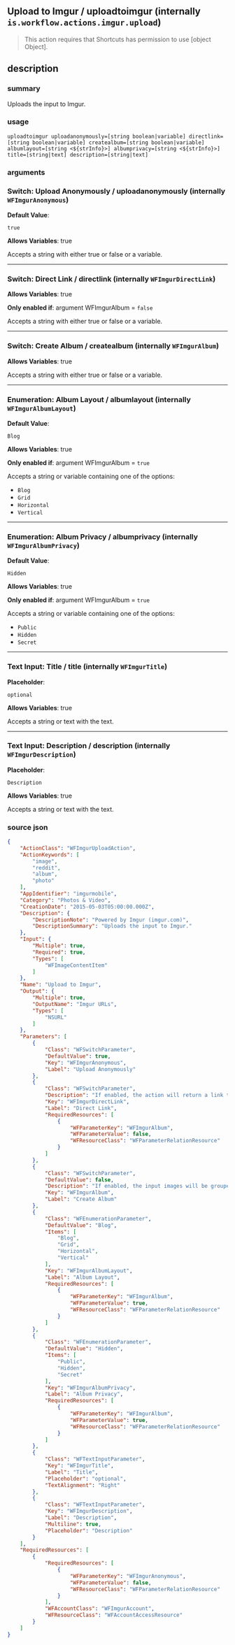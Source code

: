 
## Upload to Imgur / uploadtoimgur (internally `is.workflow.actions.imgur.upload`)


> This action requires that Shortcuts has permission to use [object Object].


## description
### summary
Uploads the input to Imgur.


### usage
`uploadtoimgur uploadanonymously=[string boolean|variable] directlink=[string boolean|variable] createalbum=[string boolean|variable] albumlayout=[string <${strInfo}>] albumprivacy=[string <${strInfo}>] title=[string|text] description=[string|text]`

### arguments
### Switch: Upload Anonymously / uploadanonymously (internally `WFImgurAnonymous`)
**Default Value**:
```
true
```
**Allows Variables**: true



Accepts a string with either true or false
or a variable.

---

### Switch: Direct Link / directlink (internally `WFImgurDirectLink`)
**Allows Variables**: true

**Only enabled if**: argument WFImgurAlbum = `false`

Accepts a string with either true or false
or a variable.

---

### Switch: Create Album / createalbum (internally `WFImgurAlbum`)
**Allows Variables**: true



Accepts a string with either true or false
or a variable.

---

### Enumeration: Album Layout / albumlayout (internally `WFImgurAlbumLayout`)
**Default Value**:
```
Blog
```
**Allows Variables**: true

**Only enabled if**: argument WFImgurAlbum = `true`

Accepts a string 
or variable
containing one of the options:

- `Blog`
- `Grid`
- `Horizontal`
- `Vertical`

---

### Enumeration: Album Privacy / albumprivacy (internally `WFImgurAlbumPrivacy`)
**Default Value**:
```
Hidden
```
**Allows Variables**: true

**Only enabled if**: argument WFImgurAlbum = `true`

Accepts a string 
or variable
containing one of the options:

- `Public`
- `Hidden`
- `Secret`

---

### Text Input: Title / title (internally `WFImgurTitle`)
**Placeholder**:
```
optional
```
**Allows Variables**: true



Accepts a string 
or text
with the text.

---

### Text Input: Description / description (internally `WFImgurDescription`)
**Placeholder**:
```
Description
```
**Allows Variables**: true



Accepts a string 
or text
with the text.

### source json

```json
{
	"ActionClass": "WFImgurUploadAction",
	"ActionKeywords": [
		"image",
		"reddit",
		"album",
		"photo"
	],
	"AppIdentifier": "imgurmobile",
	"Category": "Photos & Video",
	"CreationDate": "2015-05-03T05:00:00.000Z",
	"Description": {
		"DescriptionNote": "Powered by Imgur (imgur.com)",
		"DescriptionSummary": "Uploads the input to Imgur."
	},
	"Input": {
		"Multiple": true,
		"Required": true,
		"Types": [
			"WFImageContentItem"
		]
	},
	"Name": "Upload to Imgur",
	"Output": {
		"Multiple": true,
		"OutputName": "Imgur URLs",
		"Types": [
			"NSURL"
		]
	},
	"Parameters": [
		{
			"Class": "WFSwitchParameter",
			"DefaultValue": true,
			"Key": "WFImgurAnonymous",
			"Label": "Upload Anonymously"
		},
		{
			"Class": "WFSwitchParameter",
			"Description": "If enabled, the action will return a link to the image, and not its Imgur page.",
			"Key": "WFImgurDirectLink",
			"Label": "Direct Link",
			"RequiredResources": [
				{
					"WFParameterKey": "WFImgurAlbum",
					"WFParameterValue": false,
					"WFResourceClass": "WFParameterRelationResource"
				}
			]
		},
		{
			"Class": "WFSwitchParameter",
			"DefaultValue": false,
			"Description": "If enabled, the input images will be grouped into an album. Otherwise, the individual links will be returned.",
			"Key": "WFImgurAlbum",
			"Label": "Create Album"
		},
		{
			"Class": "WFEnumerationParameter",
			"DefaultValue": "Blog",
			"Items": [
				"Blog",
				"Grid",
				"Horizontal",
				"Vertical"
			],
			"Key": "WFImgurAlbumLayout",
			"Label": "Album Layout",
			"RequiredResources": [
				{
					"WFParameterKey": "WFImgurAlbum",
					"WFParameterValue": true,
					"WFResourceClass": "WFParameterRelationResource"
				}
			]
		},
		{
			"Class": "WFEnumerationParameter",
			"DefaultValue": "Hidden",
			"Items": [
				"Public",
				"Hidden",
				"Secret"
			],
			"Key": "WFImgurAlbumPrivacy",
			"Label": "Album Privacy",
			"RequiredResources": [
				{
					"WFParameterKey": "WFImgurAlbum",
					"WFParameterValue": true,
					"WFResourceClass": "WFParameterRelationResource"
				}
			]
		},
		{
			"Class": "WFTextInputParameter",
			"Key": "WFImgurTitle",
			"Label": "Title",
			"Placeholder": "optional",
			"TextAlignment": "Right"
		},
		{
			"Class": "WFTextInputParameter",
			"Key": "WFImgurDescription",
			"Label": "Description",
			"Multiline": true,
			"Placeholder": "Description"
		}
	],
	"RequiredResources": [
		{
			"RequiredResources": [
				{
					"WFParameterKey": "WFImgurAnonymous",
					"WFParameterValue": false,
					"WFResourceClass": "WFParameterRelationResource"
				}
			],
			"WFAccountClass": "WFImgurAccount",
			"WFResourceClass": "WFAccountAccessResource"
		}
	]
}
```

